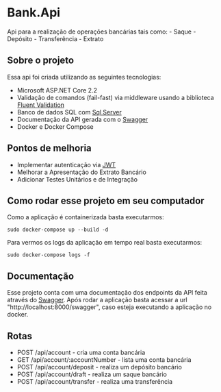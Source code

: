 # Bank.Api

Api para a realização de operações bancárias tais como:
    - Saque
    - Depósito
    - Transferência
    - Extrato

## Sobre o projeto

Essa api foi criada utilizando as seguintes tecnologias:

* Microsoft ASP.NET Core 2.2
* Validação de comandos (fail-fast) via middleware usando a biblioteca [Fluent Validation](https://github.com/JeremySkinner/FluentValidation)
* Banco de dados SQL com [Sql Server](https://docs.microsoft.com/en-us/sql/sql-server/?view=sql-server-ver15)
* Documentação da API gerada com o [Swagger](https://swagger.io/)
* Docker e Docker Compose


## Pontos de melhoria
* Implementar autenticação via [JWT](https://medium.com/@renato.groffe/jwt-asp-net-core-2-2-exemplo-de-implementa%C3%A7%C3%A3o-3e10058c1a73)
* Melhorar a Apresentação do Extrato Bancário
* Adicionar Testes Unitários e de Integração


## Como rodar esse projeto em seu computador

Como a aplicação é containerizada basta executarmos:
```
sudo docker-compose up --build -d
```

Para vermos os logs da aplicação em tempo real basta executarmos:
```
sudo docker-compose logs -f
```

## Documentação

Esse projeto conta com uma documentação dos endpoints da API feita através do [Swagger](https://swagger.io/).
Após rodar a aplicação basta acessar a url "http://localhost:8000/swagger", caso esteja executando a aplicação no docker.


## Rotas

+ POST /api/account - cria uma conta bancária
+ GET /api/account/:accountNumber - lista uma conta bancária
+ POST ​/api​/account​/deposit - realiza um depósito bancário
+ POST ​/api​/account​/draft - realiza um saque bancário
+ POST ​/api​/account​/transfer - realiza uma transferência